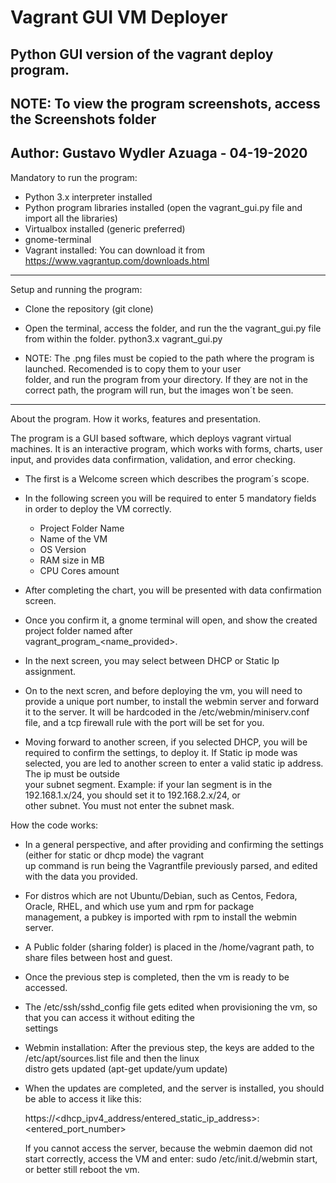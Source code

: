 # Vagrant GUI VM Deployer
Python GUI version of the vagrant deploy program.
-----------------------------------------------------------------------------------------------------------------------

NOTE: To view the program screenshots, access the Screenshots folder
-----------------------------------------------------------------------------------------------------------------------

Author: Gustavo Wydler Azuaga - 04-19-2020
-----------------------------------------------------------------------------------------------------------------------

Mandatory to run the program:

  - Python 3.x interpreter installed
  - Python program libraries installed (open the vagrant_gui.py file and import all the libraries)
  - Virtualbox installed (generic preferred)
  - gnome-terminal
  - Vagrant installed: You can download it from https://www.vagrantup.com/downloads.html
-----------------------------------------------------------------------------------------------------------------------
Setup and running the program:

  - Clone the repository (git clone)
  - Open the terminal, access the folder, and run the the vagrant_gui.py file from within the folder. python3.x 
    vagrant_gui.py
  
  - NOTE: The .png files must be copied to the path where the program is launched. Recomended is to copy them to your user   
    folder, and run the program from your directory. If they are not in the correct path, the program will run, but the 
    images won´t be seen.
  
-----------------------------------------------------------------------------------------------------------------------
About the program. How it works, features and presentation.

The program is a GUI based software, which deploys vagrant virtual machines. 
It is an interactive program, which works with forms, charts, user input, and provides data confirmation, validation, and error checking.

  - The first is a Welcome screen which describes the program´s scope.
  - In the following screen you will be required to enter 5 mandatory fields in order to deploy the VM correctly.
  
      - Project Folder Name
      - Name of the VM
      - OS Version
      - RAM size in MB
      - CPU Cores amount
     
   - After completing the chart, you will be presented with data confirmation screen.
   
   - Once you confirm it, a gnome terminal will open, and show the created project folder named after      
     vagrant_program_<name_provided>.
     
   - In the next screen, you may select between DHCP or Static Ip assignment. 
   
   - On to the next scren, and before deploying the vm, you will need to provide a unique port number, to install the webmin 
     server and forward it to the server. It will be hardcoded in the /etc/webmin/miniserv.conf file, and a tcp firewall rule      with the port will be set for you.
     
   - Moving forward to another screen, if you selected DHCP, you will be required to confirm the settings, to deploy it. If        Static ip mode was selected, you are led to another screen to enter a valid static ip address. The ip must be outside  
     your subnet segment. Example: if your lan segment is in the 192.168.1.x/24, you should set it to 192.168.2.x/24, or   
     other subnet. You must not enter the subnet mask.
     
How the code works:    
   
   - In a general perspective, and after providing and confirming the settings (either for static or dhcp mode) the vagrant   
     up command is run being the Vagrantfile previously parsed, and edited with the data you provided. 
     
   - For distros which are not Ubuntu/Debian, such as Centos, Fedora, Oracle, RHEL, and which use yum and rpm for package    
     management, a pubkey is imported with rpm to install the webmin server. 
     
   - A Public folder (sharing folder) is placed in the /home/vagrant path, to share files between host and guest.
   
   - Once the previous step is completed, then the vm is ready to be accessed.
   
   - The /etc/ssh/sshd_config file gets edited when provisioning the vm, so that you can access it without editing the   
     settings
     
   - Webmin installation: After the previous step, the keys are added to the /etc/apt/sources.list file and then the linux   
     distro gets updated (apt-get update/yum update)
   
   - When the updates are completed, and the server is installed, you should be able to access it like this: 
     
     https://<dhcp_ipv4_address/entered_static_ip_address>:<entered_port_number>
     
     If you cannot access the server, because the webmin daemon did not start correctly, access the VM and enter:
     sudo /etc/init.d/webmin start, or better still reboot the vm.
     
 
